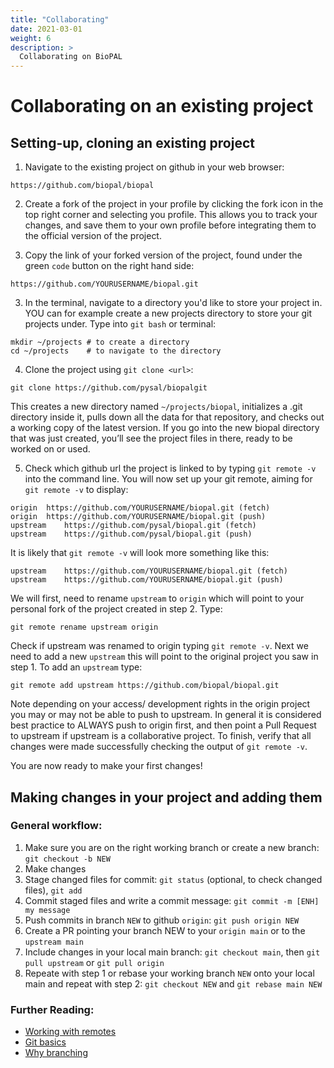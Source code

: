 ```yaml
---
title: "Collaborating"
date: 2021-03-01
weight: 6
description: >
  Collaborating on BioPAL
---
```


# Collaborating on an existing project

## Setting-up, cloning an existing project

1. Navigate to the existing project on github in your web browser:

```
https://github.com/biopal/biopal
```

2. Create a fork of the project in your profile by clicking the fork icon in the top right corner and selecting you profile. This allows you to track your changes, and save them to your own profile before integrating them to the official version of the project.


2. Copy the link of your forked version of the project, found under the green `code` button on the right hand side:

``` 
https://github.com/YOURUSERNAME/biopal.git 
```


3. In the terminal, navigate to a directory you'd like to store your project in. YOU can for example create a new projects directory to store your git projects under. Type into `git bash` or terminal:

``` 
mkdir ~/projects # to create a directory
cd ~/projects    # to navigate to the directory
```


4. Clone the project using `git clone <url>`:

``` 
git clone https://github.com/pysal/biopalgit
```

This creates a new directory named `~/projects/biopal`, initializes a .git directory inside it, pulls down all the data for that repository, and checks out a working copy of the latest version. If you go into the new biopal directory that was just created, you’ll see the project files in there, ready to be worked on or used.


5. Check which github url the project is linked to by typing `git remote -v` into the command line. You will now set up your git remote, aiming for `git remote -v` to display:

```
origin	https://github.com/YOURUSERNAME/biopal.git (fetch)
origin	https://github.com/YOURUSERNAME/biopal.git (push)
upstream	https://github.com/pysal/biopal.git (fetch)
upstream	https://github.com/pysal/biopal.git (push)
```

It is likely that `git remote -v` will look more something like this:

```
upstream	https://github.com/YOURUSERNAME/biopal.git (fetch)
upstream	https://github.com/YOURUSERNAME/biopal.git (push)
```

We will first, need to rename `upstream` to `origin` which will point to your personal fork of the project created in step 2. Type:

```
git remote rename upstream origin
```

Check if upstream was renamed to origin typing `git remote -v`. Next we need to add a new `upstream` this will point to the original project you saw in step 1. To add an `upstream` type:

```
git remote add upstream https://github.com/biopal/biopal.git
```

Note depending on your access/ development rights in the origin project you may or may not be able to push to upstream. In general it is considered best practice to ALWAYS push to origin first, and then point a Pull Request to upstream if upstream is a collaborative project. To finish, verify that all changes were made successfully checking the output of `git remote -v`.

You are now ready to make your first changes!



## Making changes in your project and adding them

### General workflow:

1. Make sure you are on the right working branch or create a new branch: `git checkout -b NEW`
2. Make changes
3. Stage changed files for commit: `git status` (optional, to check changed files), `git add`
4. Commit staged files and write a commit message: `git commit -m [ENH] my message`
5. Push commits in branch `NEW` to github `origin`: `git push origin NEW`
6. Create a PR pointing your branch NEW to your `origin main` or to the `upstream main`
7. Include changes in your local main branch: `git checkout main`, then `git pull upstream` or `git pull origin`
8. Repeate with step 1 or rebase your working branch `NEW` onto your local main and repeat with step 2: `git checkout NEW` and `git rebase main NEW`

### Further Reading:

* [Working with remotes](https://git-scm.com/book/en/v2/Git-Basics-Recording-Changes-to-the-Repository)
* [Git basics](https://git-scm.com/book/en/v2/Git-Basics-Recording-Changes-to-the-Repository)
* [Why branching](https://git-scm.com/book/tr/v2/Git-Branching-Branching-Workflows)